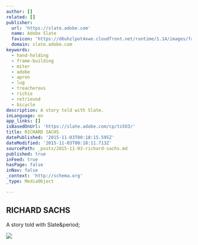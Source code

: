 ```yaml
---
author: []
related: []
publisher:
  url: 'https://slate.adobe.com'
  name: Adobe Slate
  favicon: 'https://d6uhzlpot4xwe.cloudfront.net/runtime/1.14/images/favicon.ico'
  domain: slate.adobe.com
keywords:
  - hand-holding
  - frame-building
  - miter
  - adobe
  - apron
  - lug
  - treacherous
  - richie
  - retrieved
  - bicycle
description: A story told with Slate.
inLanguage: en
app_links: []
isBasedOnUrl: 'https://slate.adobe.com/cp/ts5O3/'
title: RICHARD SACHS
datePublished: '2015-11-03T00:18:15.595Z'
dateModified: '2015-11-03T00:18:11.713Z'
sourcePath: _posts/2015-11-03-richard-sachs.md
published: true
inFeed: true
hasPage: false
inNav: false
_context: 'http://schema.org'
_type: MediaObject

---
```

<article style=""><h1>RICHARD SACHS</h1><p>A story told with Slate&amp;period;</p><img src="https://slate.adobe.com/cp/ts5O3/embed.jpg?buster=1446493508863" /></article>